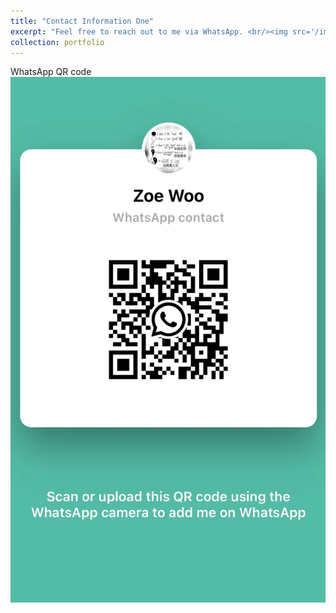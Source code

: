 ```yaml
---
title: "Contact Information One"
excerpt: "Feel free to reach out to me via WhatsApp. <br/><img src='/images/WhatsApp.png'>"
collection: portfolio
---
```


WhatsApp  QR code
![WhatsApp  QR code](/images/WhatsApp.png)

